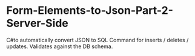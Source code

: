 # Form-Elements-to-Json-Part-2-Server-Side
C#to automatically convert JSON to SQL Command for inserts / deletes / updates. Validates against the DB schema.
